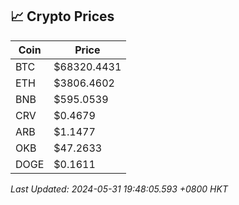 ## 📈 Crypto Prices

| Coin | Price |
| ---- | ----- |
| BTC | $68320.4431 |
| ETH | $3806.4602 |
| BNB | $595.0539 |
| CRV | $0.4679 |
| ARB | $1.1477 |
| OKB | $47.2633 |
| DOGE | $0.1611 |

_Last Updated: 2024-05-31 19:48:05.593 +0800 HKT_